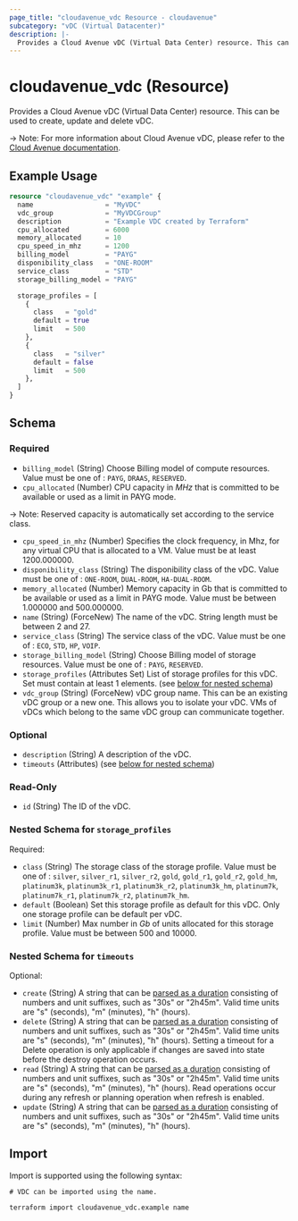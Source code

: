 ```yaml
---
page_title: "cloudavenue_vdc Resource - cloudavenue"
subcategory: "vDC (Virtual Datacenter)"
description: |-
  Provides a Cloud Avenue vDC (Virtual Data Center) resource. This can be used to create, update and delete vDC.
---
```


# cloudavenue_vdc (Resource)

Provides a Cloud Avenue vDC (Virtual Data Center) resource. This can be used to create, update and delete vDC.
 
 -> Note: For more information about Cloud Avenue vDC, please refer to the [Cloud Avenue documentation](https://wiki.cloudavenue.orange-business.com/wiki/Datacenter_virtuel).

## Example Usage

```terraform
resource "cloudavenue_vdc" "example" {
  name                  = "MyVDC"
  vdc_group             = "MyVDCGroup"
  description           = "Example VDC created by Terraform"
  cpu_allocated         = 6000
  memory_allocated      = 10
  cpu_speed_in_mhz      = 1200
  billing_model         = "PAYG"
  disponibility_class   = "ONE-ROOM"
  service_class         = "STD"
  storage_billing_model = "PAYG"

  storage_profiles = [
    {
      class   = "gold"
      default = true
      limit   = 500
    },
    {
      class   = "silver"
      default = false
      limit   = 500
    },
  ]
}
```

<!-- schema generated by tfplugindocs -->
## Schema

### Required

- `billing_model` (String) Choose Billing model of compute resources. Value must be one of : `PAYG`, `DRAAS`, `RESERVED`.
- `cpu_allocated` (Number) CPU capacity in *MHz* that is committed to be available or used as a limit in PAYG mode. 

 -> Note: Reserved capacity is automatically set according to the service class.
- `cpu_speed_in_mhz` (Number) Specifies the clock frequency, in Mhz, for any virtual CPU that is allocated to a VM. Value must be at least 1200.000000.
- `disponibility_class` (String) The disponibility class of the vDC. Value must be one of : `ONE-ROOM`, `DUAL-ROOM`, `HA-DUAL-ROOM`.
- `memory_allocated` (Number) Memory capacity in Gb that is committed to be available or used as a limit in PAYG mode. Value must be between 1.000000 and 500.000000.
- `name` (String) (ForceNew) The name of the vDC. String length must be between 2 and 27.
- `service_class` (String) The service class of the vDC. Value must be one of : `ECO`, `STD`, `HP`, `VOIP`.
- `storage_billing_model` (String) Choose Billing model of storage resources. Value must be one of : `PAYG`, `RESERVED`.
- `storage_profiles` (Attributes Set) List of storage profiles for this vDC. Set must contain at least 1 elements. (see [below for nested schema](#nestedatt--storage_profiles))
- `vdc_group` (String) (ForceNew) vDC group name. This can be an existing vDC group or a new one. This allows you to isolate your vDC.
VMs of vDCs which belong to the same vDC group can communicate together.

### Optional

- `description` (String) A description of the vDC.
- `timeouts` (Attributes) (see [below for nested schema](#nestedatt--timeouts))

### Read-Only

- `id` (String) The ID of the vDC.

<a id="nestedatt--storage_profiles"></a>
### Nested Schema for `storage_profiles`

Required:

- `class` (String) The storage class of the storage profile. Value must be one of : `silver`, `silver_r1`, `silver_r2`, `gold`, `gold_r1`, `gold_r2`, `gold_hm`, `platinum3k`, `platinum3k_r1`, `platinum3k_r2`, `platinum3k_hm`, `platinum7k`, `platinum7k_r1`, `platinum7k_r2`, `platinum7k_hm`.
- `default` (Boolean) Set this storage profile as default for this vDC. Only one storage profile can be default per vDC.
- `limit` (Number) Max number in *Gb* of units allocated for this storage profile. Value must be between 500 and 10000.


<a id="nestedatt--timeouts"></a>
### Nested Schema for `timeouts`

Optional:

- `create` (String) A string that can be [parsed as a duration](https://pkg.go.dev/time#ParseDuration) consisting of numbers and unit suffixes, such as "30s" or "2h45m". Valid time units are "s" (seconds), "m" (minutes), "h" (hours).
- `delete` (String) A string that can be [parsed as a duration](https://pkg.go.dev/time#ParseDuration) consisting of numbers and unit suffixes, such as "30s" or "2h45m". Valid time units are "s" (seconds), "m" (minutes), "h" (hours). Setting a timeout for a Delete operation is only applicable if changes are saved into state before the destroy operation occurs.
- `read` (String) A string that can be [parsed as a duration](https://pkg.go.dev/time#ParseDuration) consisting of numbers and unit suffixes, such as "30s" or "2h45m". Valid time units are "s" (seconds), "m" (minutes), "h" (hours). Read operations occur during any refresh or planning operation when refresh is enabled.
- `update` (String) A string that can be [parsed as a duration](https://pkg.go.dev/time#ParseDuration) consisting of numbers and unit suffixes, such as "30s" or "2h45m". Valid time units are "s" (seconds), "m" (minutes), "h" (hours).

## Import

Import is supported using the following syntax:
```shell
# VDC can be imported using the name.

terraform import cloudavenue_vdc.example name
```